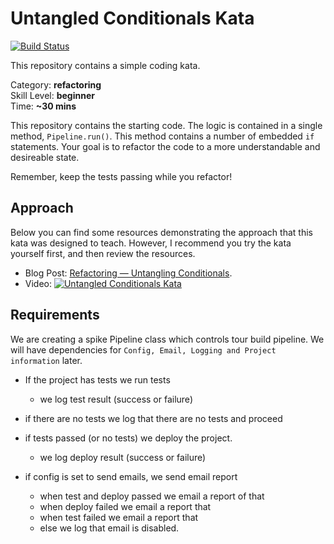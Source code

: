 # Untangled Conditionals Kata

[![Build Status](https://travis-ci.org/tomphp/untangled-conditionals-kata.svg?branch=master)](https://travis-ci.org/tomphp/untangled-conditionals-kata)

This repository contains a simple coding kata.

Category: **refactoring**<br>
Skill Level: **beginner**<br>
Time: **~30 mins**

This repository contains the starting code.
The logic is contained in a single method, `Pipeline.run()`.
This method contains a number of embedded `if` statements.
Your goal is to refactor the code to a more understandable and desireable state.

Remember, keep the tests passing while you refactor!

## Approach

Below you can find some resources demonstrating the approach that this kata was designed to teach.
However, I recommend you try the kata yourself first, and then review the resources.

* Blog Post: [Refactoring — Untangling Conditionals](https://cloudnative.ly/refactoring-untangling-conditionals-cc5693b8ec3c).
* Video: [![Untangled Conditionals Kata](https://img.youtube.com/vi/NWgY-0Qu4S4/0.jpg)](http://www.youtube.com/watch?v=NWgY-0Qu4S4)

## Requirements

We are creating a spike Pipeline class which controls tour build pipeline.
We will have dependencies for `Config, Email, Logging and Project information` later.

* If the project has tests we run tests
  * we log test result (success or failure)
* if there are no tests we log that there are no tests and proceed

* if tests passed (or no tests) we deploy the project.
  * we log deploy result (success or failure)

* if config is set to send emails, we send email report 
  * when test and deploy passed we email a report of that
  * when deploy failed we email a report that
  * when test failed we email a report that
  * else we log that email is disabled.
